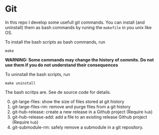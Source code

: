 # Git

In this repo I develop some usefull git commands.
You can install (and uninstall) them as bash commands by runing the ```makefile``` in you unix like OS.

To install the bash scripts as bash commands, run

```
make
```

**WARNING: Some commands may change the history of commits. Do not use them if you do not understand their consequences**

To uninstall the bash scripts, run

```
make uninstall
``` 

The bash scritps are.
See de source code for details.

0. git-large-files: show the size of files stored at git history
0. git-large-files-rm: remove and purge files from a git history
0. git-hub-release: create a new release in a Github project (Require ```hub```)
0. git-hub-release-add: add a file to an existing release Github project (Require ```hub```)
0. git-submodule-rm: safely remove a submodule in a git repository.

